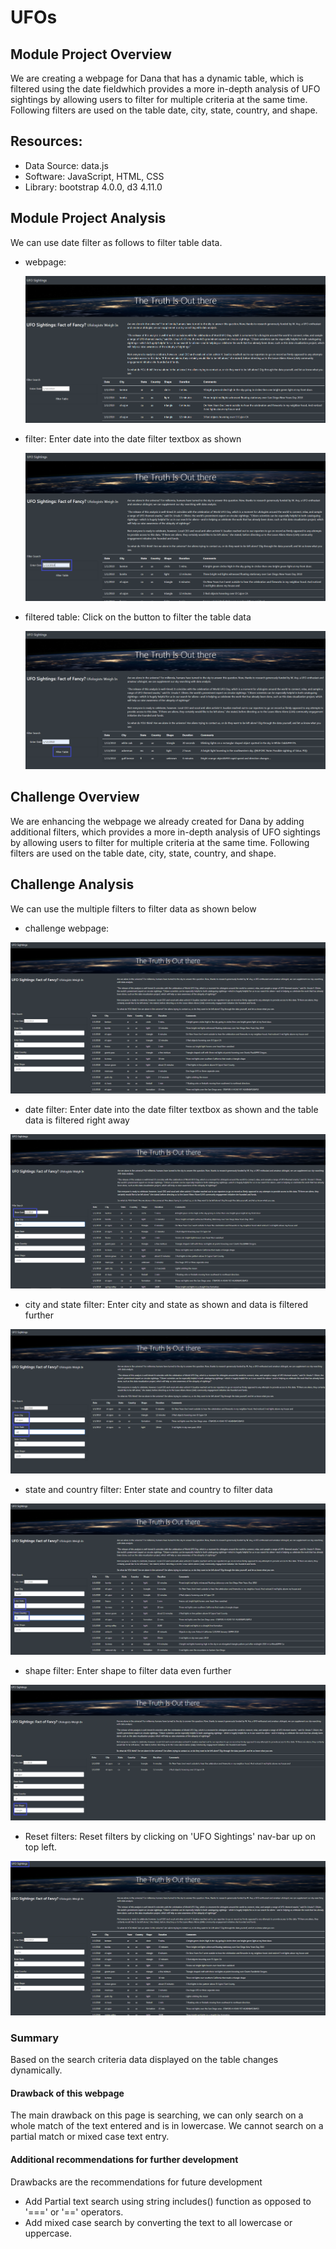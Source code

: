 # UFOs

## Module Project Overview

We are creating a webpage for Dana that has a dynamic table, which is filtered using the date fieldwhich provides a more in-depth analysis of UFO sightings by allowing users to filter for multiple criteria at the same time. Following filters are used on the table date, city, state, country, and shape.

## Resources:
  - Data Source: data.js
  - Software: JavaScript, HTML, CSS
  - Library: bootstrap 4.0.0, d3 4.11.0

## Module Project Analysis

  We can use date filter as follows to filter table data.

  - webpage:
  
    !["module webpage"](./static/images/module_webpage.png "module webpage")

  - filter:
    Enter date into the date filter textbox as shown 
    
    !["module webpage filter"](./static/images/module_webpage_filter.png "module webpage filter")
  
  - filtered table:
    Click on the button to filter the table data
    
    !["module webpage filtered data"](./static/images/module_webpage_filtered_data.png "module webpage filtered data")
  

## Challenge Overview

We are enhancing the webpage we already created for Dana by adding additional filters, which provides a more in-depth analysis of UFO sightings by allowing users to filter for multiple criteria at the same time. Following filters are used on the table date, city, state, country, and shape.

## Challenge Analysis

  We can use the multiple filters to filter data as shown below
  
  - challenge webpage:
  
  !["challenge webpage"](./static/images/challenge_webpage.png "challenge webpage")
  
  - date filter:
    Enter date into the date filter textbox as shown and the table data is filtered right away
  
  !["date filter"](./static/images/challenge_webpage_filter_date.png "date filter")
  
  - city and state filter:
    Enter city and state as shown and data is filtered further
  
  !["city state filter"](./static/images/challenge_webpage_filter_city.png "city state filter")
  
  - state and country filter:
    Enter state and country to filter data
  
  !["state country filter"](./static/images/challenge_webpage_filter_state.png "state country filter")
  
  - shape filter:
    Enter shape to filter data even further
  
  !["shape filter"](./static/images/challenge_webpage_filter_shape.png "shape filter")
  
  - Reset filters:
    Reset filters by clicking on 'UFO Sightings' nav-bar up on top left.
  
  !["Reset"](./static/images/challenge_webpage_clear.png "reset filters")
  

### Summary

Based on the search criteria data displayed on the table changes dynamically.

#### Drawback of this webpage
The main drawback on this page is searching, we can only search on a whole match of the text entered and is in lowercase. We cannot search on a partial match or mixed case text entry.

#### Additional recommendations for further development

  Drawbacks are the recommendations for future development
  - Add Partial text search using string includes() function as opposed to '===' or '==' operators.
  - Add mixed case search by converting the text to all lowercase or uppercase.
  
  
